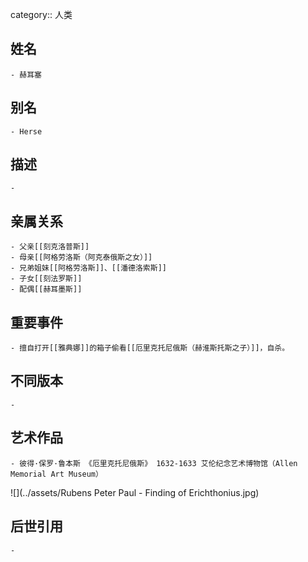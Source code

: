 category:: 人类
## 姓名
	- 赫耳塞
## 别名
	- Herse
## 描述
	-
## 亲属关系
	- 父亲[[刻克洛普斯]]
	- 母亲[[阿格劳洛斯（阿克泰俄斯之女）]]
	- 兄弟姐妹[[阿格劳洛斯]]、[[潘德洛索斯]]
	- 子女[[刻法罗斯]]
	- 配偶[[赫耳墨斯]]
## 重要事件
	- 擅自打开[[雅典娜]]的箱子偷看[[厄里克托尼俄斯（赫淮斯托斯之子）]]，自杀。
## 不同版本
	-
## 艺术作品
	- 彼得·保罗·鲁本斯 《厄里克托尼俄斯》 1632-1633 艾伦纪念艺术博物馆（Allen Memorial Art Museum）
 ![](../assets/Rubens Peter Paul - Finding of Erichthonius.jpg)
## 后世引用
	-
